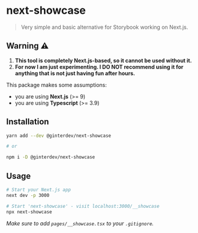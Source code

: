 # next-showcase

> Very simple and basic alternative for Storybook working on Next.js.

## Warning :warning:

1. **This tool is completely Next.js-based, so it cannot be used without it.**
2. **For now I am just experimenting. I DO NOT recommend using it for anything that is not just having fun after hours.**

This package makes some assumptions:
- you are using **Next.js** (>= 9)
- you are using **Typescript** (>= 3.9)

## Installation

```bash
yarn add --dev @ginterdev/next-showcase

# or

npm i -D @ginterdev/next-showcase
```

## Usage

```bash
# Start your Next.js app
next dev -p 3000

# Start 'next-showcase' - visit localhost:3000/__showcase
npx next-showcase
```

_Make sure to add `pages/__showcase.tsx` to your `.gitignore`._
